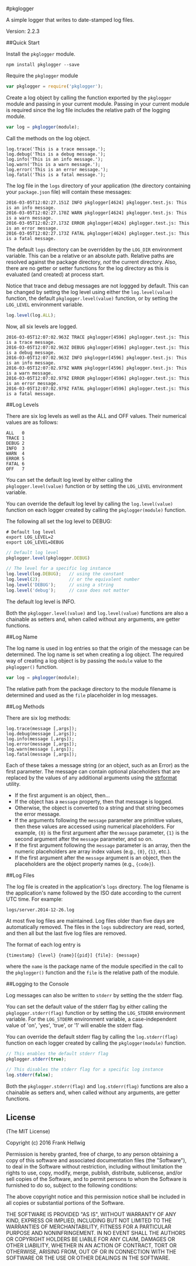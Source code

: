 #pkglogger

A simple logger that writes to date-stamped log files.

Version: 2.2.3

##Quick Start

Install the `pkglogger` module.

```no-highlight
npm install pkglogger --save
```

Require the `pkglogger` module

```javascript
var pkglogger = require('pkglogger');
```

Create a log object by calling the function exported by the `pkglogger` module and passing in your current module. Passing in your current module is required since the log file includes the relative path of the logging module.

```javascript
var log = pkglogger(module);
```

Call the methods on the log object.

```no-highlight
log.trace('This is a trace message.');
log.debug('This is a debug message.');
log.info('This is an info message.');
log.warn('This is a warn message.');
log.error('This is an error message.');
log.fatal('This is a fatal message.');
```

The log file in the `logs` directory of your application (the directory containing your `package.json` file) will contain these messages:

```no-highlight
2016-03-05T12:02:27.151Z INFO pkglogger[4624] pkglogger.test.js: This is an info message.
2016-03-05T12:02:27.170Z WARN pkglogger[4624] pkglogger.test.js: This is a warn message.
2016-03-05T12:02:27.173Z ERROR pkglogger[4624] pkglogger.test.js: This is an error message.
2016-03-05T12:02:27.173Z FATAL pkglogger[4624] pkglogger.test.js: This is a fatal message.
```

The default `logs` directory can be overridden by the `LOG_DIR` environment variable. This can be a relative or an absolute path. Relative paths are resolved against the package directory, *not* the current directory. Also, there are no getter or setter functions for the log directory as this is evaluated (and created) at process start.

Notice that trace and debug messages are not loggged by default. This can be changed by setting the log level using either the `log.level(value)` function, the default `pkglogger.level(value)` function, or by setting the `LOG_LEVEL` environment variable.

```javascript
log.level(log.ALL);
```

Now, all six levels are logged.

```no-highlight
2016-03-05T12:07:02.963Z TRACE pkglogger[4596] pkglogger.test.js: This is a trace message.
2016-03-05T12:07:02.963Z DEBUG pkglogger[4596] pkglogger.test.js: This is a debug message.
2016-03-05T12:07:02.963Z INFO pkglogger[4596] pkglogger.test.js: This is an info message.
2016-03-05T12:07:02.979Z WARN pkglogger[4596] pkglogger.test.js: This is a warn message.
2016-03-05T12:07:02.979Z ERROR pkglogger[4596] pkglogger.test.js: This is an error message.
2016-03-05T12:07:02.979Z FATAL pkglogger[4596] pkglogger.test.js: This is a fatal message.
```

##Log Levels

There are six log levels as well as the ALL and OFF values. Their numerical values are as follows:

```no-highlight
ALL   0
TRACE 1
DEBUG 2
INFO  3
WARN  4
ERROR 5
FATAL 6
OFF   7
```

You can set the default log level by either calling the `pkglogger.level(value)` function or by setting the `LOG_LEVEL` environment variable.

You can override the default log level by calling the `log.level(value)` function on each logger created by calling the `pkglogger(module)` function.

The following all set the log level to DEBUG:

```no-highlight
# Default log level
export LOG_LEVEL=2
export LOG_LEVEL=DEBUG
```

```javascript
// Default log level
pkglogger.level(pkglogger.DEBUG)
```

```javascript
// The level for a specific log instance
log.level(log.DEBUG);	// using the constant
log.level(2);          	// or the equivalent number
log.level('DEBUG');     // using a string
log.level('debug');		// case does not matter
```

The default log level is INFO.

Both the `pkglogger.level(value)` and `log.level(value)` functions are also a chainable as setters and, when called without any arguments, are getter functions.

##Log Name

The log name is used in log entries so that the origin of the message can be determined. The log name is set when creating a log object. The required way of creating a log object is by passing the `module` value to the `pkglogger()` function.

```javascript
var log = pkglogger(module);
```

The relative path from the package directory to the module filename is determined and used as the `file` placeholder in log messages.

##Log Methods

There are six log methods:

```no-highlight
log.trace(message [,args]);
log.debug(message [,args]);
log.info(message [,args]);
log.error(message [,args]);
log.warn(message [,args]);
log.fatal(message [,args]);
```

Each of these takes a message string (or an object, such as an Error) as the first parameter. The message can contain optional placeholders that are replaced by the values of any additional arguments using the [strformat](https://github.com/fhellwig/strformat) utility.

- If the first argument is an object, then...
- If the object has a `message` property, then that message is logged.
- Otherwise, the object is converted to a string and that string becomes the error message.
- If the arguments following the `message` parameter are primitive values, then these values are accessed using numerical placeholders. For example, `{0}` is the first argument after the `message` parameter, `{1}` is the second argument after the `message` parameter, and so on.
- If the first argument following the `message` parameter is an array, then the numeric placeholders are array index values (e.g., `{0}`, `{1}`, etc.).
- If the first argument after the `message` argument is an object, then the placeholders are the object property names (e.g., `{code}`).

##Log Files

The log file is created in the application's `logs` directory. The log filename is the application's name followed by the ISO date according to the current UTC time. For example:

    logs/server.2014-12-26.log 

At most five log files are maintained. Log files older than five days are automatically removed. The files in the `logs` subdirectory are read, sorted, and then all but the last five log files are removed.

The format of each log entry is

    {timestamp} {level} {name}[{pid}] {file}: {message}

where the `name` is the package name of the module specified in the call to the `pkglogger()` function and the `file` is the relative path of the module. 

##Logging to the Console

Log messages can also be written to `stderr` by setting the the stderr flag.

You can set the default value of the stderr flag by either calling the `pkglogger.stderr(flag)` function or by setting the `LOG_STDERR` environment variable. For the `LOG_STDERR` environment variable, a case-independent value of 'on', 'yes', 'true', or '1' will enable the stderr flag.

You can override the default stderr flag by calling the `log.stderr(flag)` function on each logger created by calling the `pkglogger(module)` function.

```javascript
// This enables the default stderr flag
pkglogger.stderr(true);

// This disables the stderr flag for a specific log instance
log.stderr(false);
```

Both the `pkglogger.stderr(flag)` and `log.stderr(flag)` functions are also a chainable as setters and, when called without any arguments, are getter functions.

## License

(The MIT License)

Copyright (c) 2016 Frank Hellwig

Permission is hereby granted, free of charge, to any person obtaining a copy of this software and associated documentation files (the "Software"), to deal in the Software without restriction, including without limitation the rights to use, copy, modify, merge, publish, distribute, sublicense, and/or sell copies of the Software, and to permit persons to whom the Software is furnished to do so, subject to the following conditions:

The above copyright notice and this permission notice shall be included in all copies or substantial portions of the Software.

THE SOFTWARE IS PROVIDED "AS IS", WITHOUT WARRANTY OF ANY KIND, EXPRESS OR IMPLIED, INCLUDING BUT NOT LIMITED TO THE WARRANTIES OF MERCHANTABILITY, FITNESS FOR A PARTICULAR PURPOSE AND NONINFRINGEMENT. IN NO EVENT SHALL THE AUTHORS OR COPYRIGHT HOLDERS BE LIABLE FOR ANY CLAIM, DAMAGES OR OTHER LIABILITY, WHETHER IN AN ACTION OF CONTRACT, TORT OR OTHERWISE, ARISING FROM, OUT OF OR IN CONNECTION WITH THE SOFTWARE OR THE USE OR OTHER DEALINGS IN THE SOFTWARE.
